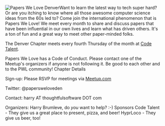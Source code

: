 
![Papers We Love Denver](https://secure.meetupstatic.com/photos/event/6/e/2/600_460441762.jpeg)Want to learn the latest way to tech super hard? Or are you itching to know where all those awesome computer science ideas from the 60s led to? Come join the international phenomenon that is Papers We Love! We meet every month to share and discuss papers that have been influential in our own lives and learn what has driven others. It's a ton of fun and a great way to meet other paper-minded folks.

The Denver Chapter meets every fourth Thursday of the month at [Code Talent](https://www.google.com/maps?sll=39.767693,-104.976789&q=3412+Blake+Street+Denver,+CO,+80205,+United+States&z=12).

Papers We Love has a Code of Conduct. Please contact one of the Meetup's organizers if anyone is not following it. Be good to each other and to the PWL community!
Chapter Details

Sign-up: Please RSVP for meetings via [Meetup.com](https://www.meetup.com/Papers-We-Love-Denver)

Twitter: @papersweloveden

Contact: harry AT thoughtfulsoftware DOT com

Organizers: Harry Brumleve, do *you* want to help? :-)
Sponsors
Code Talent - They give us a great place to present, pizza, and beer!
HyprLoco - They give us beer, too! 
